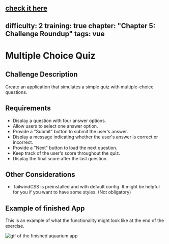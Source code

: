 [check it here](https://multiple-choice-quiz-1.netlify.app/)
---
difficulty: 2
training: true
chapter: "Chapter 5: Challenge Roundup"
tags: vue
---

# Multiple Choice Quiz

## Challenge Description

Create an application that simulates a simple quiz with multiple-choice questions.

## Requirements

- Display a question with four answer options.
- Allow users to select one answer option.
- Provide a "Submit" button to submit the user's answer.
- Display a message indicating whether the user's answer is correct or incorrect.
- Provide a "Next" button to load the next question.
- Keep track of the user's score throughout the quiz.
- Display the final score after the last question.

## Other Considerations

- TailwindCSS is preinstalled and with default config. It might be helpful for you if you want to have some styles. (Not obligatory)

## Example of finished App

This is an example of what the functionality might look like at the end of the exercise.

![gif of the finished aquarium app](https://i.imgur.com/8E1WmrL.gif)
